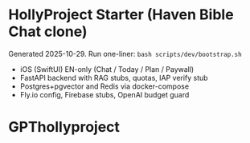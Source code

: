 # HollyProject Starter (Haven Bible Chat clone)
Generated 2025-10-29.
Run one-liner: `bash scripts/dev/bootstrap.sh`

- iOS (SwiftUI) EN-only (Chat / Today / Plan / Paywall)
- FastAPI backend with RAG stubs, quotas, IAP verify stub
- Postgres+pgvector and Redis via docker-compose
- Fly.io config, Firebase stubs, OpenAI budget guard
# GPThollyproject
